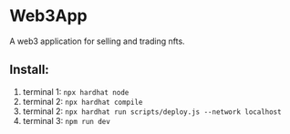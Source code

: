 # Web3App
A web3 application for selling and trading nfts.
## Install:
1) terminal 1: `npx hardhat node`
2) terminal 2: `npx hardhat compile`
3) terminal 2: `npx hardhat run scripts/deploy.js --network localhost`
4) terminal 3: `npm run dev`

